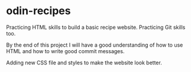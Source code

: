 # odin-recipes
Practicing HTML skills to build a basic recipe website.
Practicing Git skills too.

By the end of this project I will have a good understanding of how to use HTML and how to write good commit messages. 

Adding new CSS file and styles to make the website look better.
